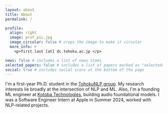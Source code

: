 ```yaml
---
layout: about
title: About
permalink: /

profile:
  align: right
  image: prof_pic.jpg
  image_circular: false # crops the image to make it circular
  more_info: >
    <p>first.last [at] dc.tohoku.ac.jp </p>

news: false # includes a list of news items
selected_papers: false # includes a list of papers marked as "selected={true}"
social: true # includes social icons at the bottom of the page
---
```


I'm a first-year Ph.D. student in the [TohokuNLP group](https://www.nlp.ecei.tohoku.ac.jp/). My research interests lie broadly at the intersection of NLP and ML. Also, I'm a founding ML engineer at [Kotoba Technologies](https://www.kotoba.tech), building audio foundational models. I was a Software Engineer Intern at Apple in Summer 2024, worked with NLP-related projects.